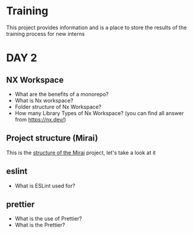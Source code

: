 # Training

This project provides information and is a place to store the results of the training process for new interns

# DAY 2


## NX Workspace
- What are the benefits of a monorepo?
- What is Nx workspace?
- Folder structure of Nx Workspace?
- How many Library Types of Nx Workspace?
  (you can find all answer from https://nx.dev/)

## Project structure (Mirai)
This is the [structure of the Mirai](https://docs.google.com/document/d/1Z-2Xbalflmdkh8goqpnbECfZ4tGmDSN4s4ZjsKVxIW8/edit?usp=sharing) project, let's take a look at it

## eslint
- What is ESLint used for?

## prettier
- What is the use of Prettier?
- What is the Prettier?